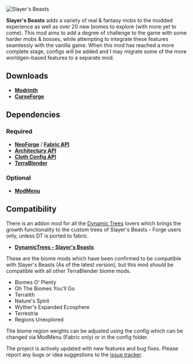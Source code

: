 ![Slayer's Beasts](https://cdn.modrinth.com/data/wveGP7nW/images/59ecef7438a8310112e88840504f941263460db4.png)

**Slayer's Beasts** adds a variety of real & fantasy mobs to the modded experience as well as over 20 new biomes to 
explore (with more yet to come). This mod aims to add a degree of challenge to the game with some harder mobs & bosses, 
while attempting to integrate these features seamlessly with the vanilla game. When this mod has reached a more 
complete stage, configs will be added and I may migrate some of the more worldgen-based features to a separate mod.

## Downloads
- [**Modrinth**](https://modrinth.com/mod/slayers-beasts)
- [**CurseForge**](https://www.curseforge.com/minecraft/mc-mods/slayersbeasts)

## Dependencies

### Required
- [**NeoForge**](https://projects.neoforged.net/neoforged/neoforge) / [**Fabric API**](https://modrinth.com/mod/fabric-api/versions)
- [**Architectury API**](https://modrinth.com/mod/architectury-api/versions)
- [**Cloth Config API**](https://modrinth.com/mod/cloth-config/versions)
- [**TerraBlender**](https://modrinth.com/mod/terrablender/versions)

### Optional
- [**ModMenu**](https://modrinth.com/mod/modmenu/versions)

## Compatibility
There is an addon mod for all the [Dynamic Trees](https://modrinth.com/mod/dynamictrees-slayers-beasts) lovers which brings the growth functionality to the custom trees of 
Slayer's Beasts - Forge users only, unless DT is ported to fabric.
- [**DynamicTrees - Slayer's Beasts**](https://modrinth.com/mod/dynamictrees-slayers-beasts)

These are the biome mods which have been confirmed to be compatible with Slayer's Beasts (As of the latest version), 
but this mod *should* be compatible with all other TerraBlender biome mods.
- Biomes O' Plenty
- Oh The Biomes You'll Go
- Terralith
- Nature's Spirit
- Wyther's Expanded Ecosphere
- Terrestria
- Regions Unexplored

The biome region weights can be adjusted using the config which can be changed via ModMenu (Fabric only) or in the 
config folder.

The project is actively updated with new features and bug fixes. Please report any bugs or idea suggestions to the
[issue tracker](https://github.com/InvictusSlayer/Slayers-Beasts/issues). 
